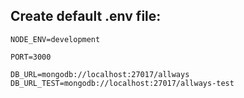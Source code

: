 ## **Create default .env file:**
```
NODE_ENV=development

PORT=3000

DB_URL=mongodb://localhost:27017/allways
DB_URL_TEST=mongodb://localhost:27017/allways-test
```

